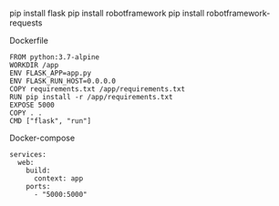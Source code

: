 pip install flask
pip install robotframework
pip install robotframework-requests

Dockerfile
```
FROM python:3.7-alpine
WORKDIR /app
ENV FLASK_APP=app.py
ENV FLASK_RUN_HOST=0.0.0.0
COPY requirements.txt /app/requirements.txt
RUN pip install -r /app/requirements.txt
EXPOSE 5000
COPY . .
CMD ["flask", "run"]
```

Docker-compose
```
services:
  web:
    build:
      context: app
    ports:
      - "5000:5000"
```

